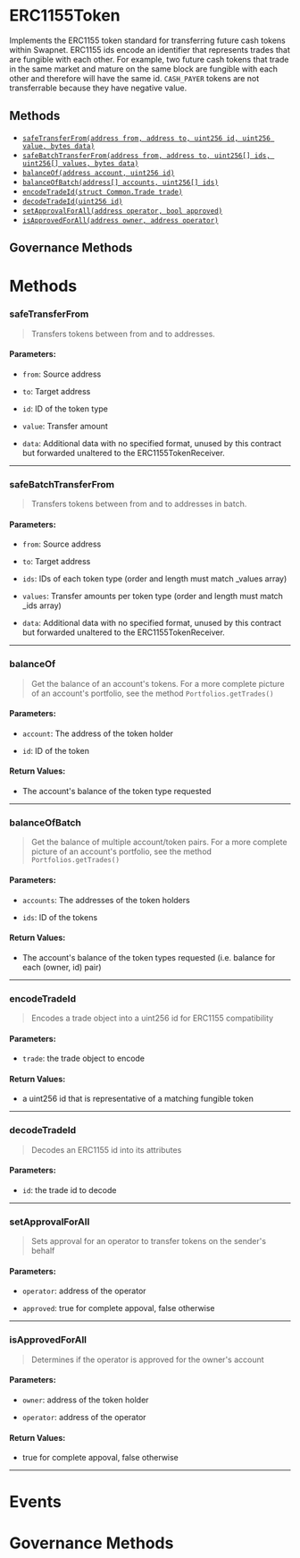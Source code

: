 # ERC1155Token

Implements the ERC1155 token standard for transferring future cash tokens within Swapnet. ERC1155 ids
encode an identifier that represents trades that are fungible with each other. For example, two future cash tokens
that trade in the same market and mature on the same block are fungible with each other and therefore will have the
same id. `CASH_PAYER` tokens are not transferrable because they have negative value.


## Methods
- [`safeTransferFrom(address from, address to, uint256 id, uint256 value, bytes data)`](#safeTransferFrom)
- [`safeBatchTransferFrom(address from, address to, uint256[] ids, uint256[] values, bytes data)`](#safeBatchTransferFrom)
- [`balanceOf(address account, uint256 id)`](#balanceOf)
- [`balanceOfBatch(address[] accounts, uint256[] ids)`](#balanceOfBatch)
- [`encodeTradeId(struct Common.Trade trade)`](#encodeTradeId)
- [`decodeTradeId(uint256 id)`](#decodeTradeId)
- [`setApprovalForAll(address operator, bool approved)`](#setApprovalForAll)
- [`isApprovedForAll(address owner, address operator)`](#isApprovedForAll)


## Governance Methods

# Methods
### safeTransferFrom
> Transfers tokens between from and to addresses.

#### Parameters:
- `from`: Source address

- `to`: Target address

- `id`: ID of the token type

- `value`: Transfer amount

- `data`: Additional data with no specified format, unused by this contract but forwarded unaltered
to the ERC1155TokenReceiver.

***

### safeBatchTransferFrom
> Transfers tokens between from and to addresses in batch.

#### Parameters:
- `from`: Source address

- `to`: Target address

- `ids`: IDs of each token type (order and length must match _values array)

- `values`: Transfer amounts per token type (order and length must match _ids array)

- `data`: Additional data with no specified format, unused by this contract but forwarded unaltered
to the ERC1155TokenReceiver.

***

### balanceOf
> Get the balance of an account's tokens. For a more complete picture of an account's
portfolio, see the method `Portfolios.getTrades()`

#### Parameters:
- `account`: The address of the token holder

- `id`: ID of the token

#### Return Values:
- The account's balance of the token type requested

***

### balanceOfBatch
> Get the balance of multiple account/token pairs. For a more complete picture of an account's
portfolio, see the method `Portfolios.getTrades()`

#### Parameters:
- `accounts`: The addresses of the token holders

- `ids`: ID of the tokens

#### Return Values:
- The account's balance of the token types requested (i.e. balance for each (owner, id) pair)

***

### encodeTradeId
> Encodes a trade object into a uint256 id for ERC1155 compatibility

#### Parameters:
- `trade`: the trade object to encode

#### Return Values:
- a uint256 id that is representative of a matching fungible token

***

### decodeTradeId
> Decodes an ERC1155 id into its attributes

#### Parameters:
- `id`: the trade id to decode


***

### setApprovalForAll
> Sets approval for an operator to transfer tokens on the sender's behalf

#### Parameters:
- `operator`: address of the operator

- `approved`: true for complete appoval, false otherwise

***

### isApprovedForAll
> Determines if the operator is approved for the owner's account

#### Parameters:
- `owner`: address of the token holder

- `operator`: address of the operator

#### Return Values:
- true for complete appoval, false otherwise

***


# Events

# Governance Methods
